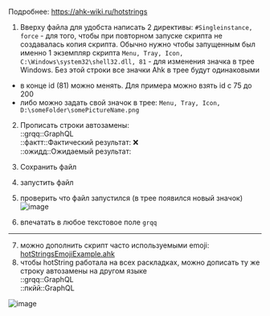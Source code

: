 Подробнее: https://ahk-wiki.ru/hotstrings


1. Вверху файла для удобста написать 2 директивы: 
`#Singleinstance, force` - для того, чтобы при повторном запуске скрипта не создавалась копия скрипта. Обычно нужно чтобы запущенным был именно 1 экземпляр скрипта
`Menu, Tray, Icon, C:\Windows\system32\shell32.dll, 81` - для изменения значка в трее Windows. Без этой строки все значки Ahk в трее будут одинаковыми
- в конце id (81) можно менять. Для примера можно взять id с 75 до 200
- либо можно задать свой значок в трее: `Menu, Tray, Icon,  D:\someFolder\somePictureName.png`

<!-- ![image](https://github.com/gggittt/autoHotKeyAHK/assets/69504430/c56544fa-8578-428f-bbf9-2c1c67bc6b5e) -->

2. Прописать строки автозамены: <br>
::grqq::GraphQL  <br>
::фактт::Фактический результат:  ❌<br>
::ожидд::Ожидаемый результат:<br>

3. Сохранить файл
4. запустить файл
5. проверить что файл запустился (в трее появился новый значок)
   ![image](https://github.com/gggittt/autoHotKeyAHK/assets/69504430/06b79eaf-75f0-4d0b-b2c6-2cb44f340112)
6. впечатать в любое текстовое поле `grqq`

---

7. можно дополнить скрипт часто используемыми emoji: [hotStringsEmojiExample.ahk](https://github.com/gggittt/autoHotKeyAHK/blob/main/hotStringsEmojiExample.ahk)
8. чтобы hotString работала на всех раскладках, можно дописать ту же строку автозамены на другом языке <br>
::grqq::GraphQL  <br>
::пкйй::GraphQL <br>

![image](https://github.com/gggittt/autoHotKeyAHK/assets/69504430/15eb43be-083e-4c5f-bd1b-eb77ac3d7595)
